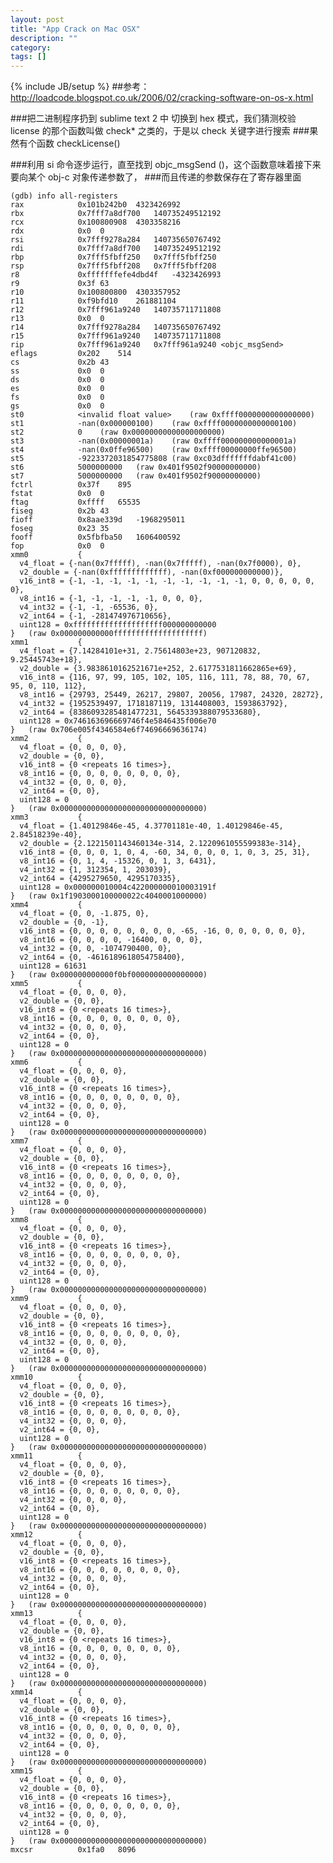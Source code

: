 ```yaml
---
layout: post
title: "App Crack on Mac OSX"
description: ""
category: 
tags: []
---
```

{% include JB/setup %}
##参考：http://loadcode.blogspot.co.uk/2006/02/cracking-software-on-os-x.html


###把二进制程序扔到 sublime text 2 中 切换到 hex 模式，我们猜测校验 license 的那个函数叫做 check* 之类的，于是以 check 关键字进行搜索
###果然有个函数 checkLicense()


###利用 si 命令逐步运行，直至找到 objc_msgSend ()，这个函数意味着接下来要向某个 obj-c 对象传递参数了，
###而且传递的参数保存在了寄存器里面


	(gdb) info all-registers
	rax            0x101b242b0	4323426992
	rbx            0x7fff7a8df700	140735249512192
	rcx            0x100800908	4303358216
	rdx            0x0	0
	rsi            0x7fff9278a284	140735650767492
	rdi            0x7fff7a8df700	140735249512192
	rbp            0x7fff5fbff250	0x7fff5fbff250
	rsp            0x7fff5fbff208	0x7fff5fbff208
	r8             0xfffffffefe4dbd4f	-4323426993
	r9             0x3f	63
	r10            0x100800800	4303357952
	r11            0xf9bfd10	261881104
	r12            0x7fff961a9240	140735711711808
	r13            0x0	0
	r14            0x7fff9278a284	140735650767492
	r15            0x7fff961a9240	140735711711808
	rip            0x7fff961a9240	0x7fff961a9240 <objc_msgSend>
	eflags         0x202	514
	cs             0x2b	43
	ss             0x0	0
	ds             0x0	0
	es             0x0	0
	fs             0x0	0
	gs             0x0	0
	st0            <invalid float value>	(raw 0xffff0000000000000000)
	st1            -nan(0x000000100)	(raw 0xffff0000000000000100)
	st2            0	(raw 0x00000000000000000000)
	st3            -nan(0x00000001a)	(raw 0xffff000000000000001a)
	st4            -nan(0x0ffe96500)	(raw 0xffff00000000ffe96500)
	st5            -9223372031854775808	(raw 0xc03dfffffffdabf41c00)
	st6            5000000000	(raw 0x401f9502f90000000000)
	st7            5000000000	(raw 0x401f9502f90000000000)
	fctrl          0x37f	895
	fstat          0x0	0
	ftag           0xffff	65535
	fiseg          0x2b	43
	fioff          0x8aae339d	-1968295011
	foseg          0x23	35
	fooff          0x5fbfba50	1606400592
	fop            0x0	0
	xmm0           {
	  v4_float = {-nan(0x7fffff), -nan(0x7fffff), -nan(0x7f0000), 0}, 
	  v2_double = {-nan(0xfffffffffffff), -nan(0xf000000000000)}, 
	  v16_int8 = {-1, -1, -1, -1, -1, -1, -1, -1, -1, -1, 0, 0, 0, 0, 0, 0}, 
	  v8_int16 = {-1, -1, -1, -1, -1, 0, 0, 0}, 
	  v4_int32 = {-1, -1, -65536, 0}, 
	  v2_int64 = {-1, -281474976710656}, 
	  uint128 = 0xffffffffffffffffffff000000000000
	}	(raw 0x000000000000ffffffffffffffffffff)
	xmm1           {
	  v4_float = {7.14284101e+31, 2.75614803e+23, 907120832, 9.25445743e+18}, 
	  v2_double = {3.9838610162521671e+252, 2.6177531811662865e+69}, 
	  v16_int8 = {116, 97, 99, 105, 102, 105, 116, 111, 78, 88, 70, 67, 95, 0, 110, 112}, 
	  v8_int16 = {29793, 25449, 26217, 29807, 20056, 17987, 24320, 28272}, 
	  v4_int32 = {1952539497, 1718187119, 1314408003, 1593863792}, 
	  v2_int64 = {8386093285481477231, 5645339388079533680}, 
	  uint128 = 0x746163696669746f4e5846435f006e70
	}	(raw 0x706e005f4346584e6f74696669636174)
	xmm2           {
	  v4_float = {0, 0, 0, 0}, 
	  v2_double = {0, 0}, 
	  v16_int8 = {0 <repeats 16 times>}, 
	  v8_int16 = {0, 0, 0, 0, 0, 0, 0, 0}, 
	  v4_int32 = {0, 0, 0, 0}, 
	  v2_int64 = {0, 0}, 
	  uint128 = 0
	}	(raw 0x00000000000000000000000000000000)
	xmm3           {
	  v4_float = {1.40129846e-45, 4.37701181e-40, 1.40129846e-45, 2.84518239e-40}, 
	  v2_double = {2.1221501143460134e-314, 2.1220961055599383e-314}, 
	  v16_int8 = {0, 0, 0, 1, 0, 4, -60, 34, 0, 0, 0, 1, 0, 3, 25, 31}, 
	  v8_int16 = {0, 1, 4, -15326, 0, 1, 3, 6431}, 
	  v4_int32 = {1, 312354, 1, 203039}, 
	  v2_int64 = {4295279650, 4295170335}, 
	  uint128 = 0x000000010004c422000000010003191f
	}	(raw 0x1f1903000100000022c4040001000000)
	xmm4           {
	  v4_float = {0, 0, -1.875, 0}, 
	  v2_double = {0, -1}, 
	  v16_int8 = {0, 0, 0, 0, 0, 0, 0, 0, -65, -16, 0, 0, 0, 0, 0, 0}, 
	  v8_int16 = {0, 0, 0, 0, -16400, 0, 0, 0}, 
	  v4_int32 = {0, 0, -1074790400, 0}, 
	  v2_int64 = {0, -4616189618054758400}, 
	  uint128 = 61631
	}	(raw 0x000000000000f0bf0000000000000000)
	xmm5           {
	  v4_float = {0, 0, 0, 0}, 
	  v2_double = {0, 0}, 
	  v16_int8 = {0 <repeats 16 times>}, 
	  v8_int16 = {0, 0, 0, 0, 0, 0, 0, 0}, 
	  v4_int32 = {0, 0, 0, 0}, 
	  v2_int64 = {0, 0}, 
	  uint128 = 0
	}	(raw 0x00000000000000000000000000000000)
	xmm6           {
	  v4_float = {0, 0, 0, 0}, 
	  v2_double = {0, 0}, 
	  v16_int8 = {0 <repeats 16 times>}, 
	  v8_int16 = {0, 0, 0, 0, 0, 0, 0, 0}, 
	  v4_int32 = {0, 0, 0, 0}, 
	  v2_int64 = {0, 0}, 
	  uint128 = 0
	}	(raw 0x00000000000000000000000000000000)
	xmm7           {
	  v4_float = {0, 0, 0, 0}, 
	  v2_double = {0, 0}, 
	  v16_int8 = {0 <repeats 16 times>}, 
	  v8_int16 = {0, 0, 0, 0, 0, 0, 0, 0}, 
	  v4_int32 = {0, 0, 0, 0}, 
	  v2_int64 = {0, 0}, 
	  uint128 = 0
	}	(raw 0x00000000000000000000000000000000)
	xmm8           {
	  v4_float = {0, 0, 0, 0}, 
	  v2_double = {0, 0}, 
	  v16_int8 = {0 <repeats 16 times>}, 
	  v8_int16 = {0, 0, 0, 0, 0, 0, 0, 0}, 
	  v4_int32 = {0, 0, 0, 0}, 
	  v2_int64 = {0, 0}, 
	  uint128 = 0
	}	(raw 0x00000000000000000000000000000000)
	xmm9           {
	  v4_float = {0, 0, 0, 0}, 
	  v2_double = {0, 0}, 
	  v16_int8 = {0 <repeats 16 times>}, 
	  v8_int16 = {0, 0, 0, 0, 0, 0, 0, 0}, 
	  v4_int32 = {0, 0, 0, 0}, 
	  v2_int64 = {0, 0}, 
	  uint128 = 0
	}	(raw 0x00000000000000000000000000000000)
	xmm10          {
	  v4_float = {0, 0, 0, 0}, 
	  v2_double = {0, 0}, 
	  v16_int8 = {0 <repeats 16 times>}, 
	  v8_int16 = {0, 0, 0, 0, 0, 0, 0, 0}, 
	  v4_int32 = {0, 0, 0, 0}, 
	  v2_int64 = {0, 0}, 
	  uint128 = 0
	}	(raw 0x00000000000000000000000000000000)
	xmm11          {
	  v4_float = {0, 0, 0, 0}, 
	  v2_double = {0, 0}, 
	  v16_int8 = {0 <repeats 16 times>}, 
	  v8_int16 = {0, 0, 0, 0, 0, 0, 0, 0}, 
	  v4_int32 = {0, 0, 0, 0}, 
	  v2_int64 = {0, 0}, 
	  uint128 = 0
	}	(raw 0x00000000000000000000000000000000)
	xmm12          {
	  v4_float = {0, 0, 0, 0}, 
	  v2_double = {0, 0}, 
	  v16_int8 = {0 <repeats 16 times>}, 
	  v8_int16 = {0, 0, 0, 0, 0, 0, 0, 0}, 
	  v4_int32 = {0, 0, 0, 0}, 
	  v2_int64 = {0, 0}, 
	  uint128 = 0
	}	(raw 0x00000000000000000000000000000000)
	xmm13          {
	  v4_float = {0, 0, 0, 0}, 
	  v2_double = {0, 0}, 
	  v16_int8 = {0 <repeats 16 times>}, 
	  v8_int16 = {0, 0, 0, 0, 0, 0, 0, 0}, 
	  v4_int32 = {0, 0, 0, 0}, 
	  v2_int64 = {0, 0}, 
	  uint128 = 0
	}	(raw 0x00000000000000000000000000000000)
	xmm14          {
	  v4_float = {0, 0, 0, 0}, 
	  v2_double = {0, 0}, 
	  v16_int8 = {0 <repeats 16 times>}, 
	  v8_int16 = {0, 0, 0, 0, 0, 0, 0, 0}, 
	  v4_int32 = {0, 0, 0, 0}, 
	  v2_int64 = {0, 0}, 
	  uint128 = 0
	}	(raw 0x00000000000000000000000000000000)
	xmm15          {
	  v4_float = {0, 0, 0, 0}, 
	  v2_double = {0, 0}, 
	  v16_int8 = {0 <repeats 16 times>}, 
	  v8_int16 = {0, 0, 0, 0, 0, 0, 0, 0}, 
	  v4_int32 = {0, 0, 0, 0}, 
	  v2_int64 = {0, 0}, 
	  uint128 = 0
	}	(raw 0x00000000000000000000000000000000)
	mxcsr          0x1fa0	8096


